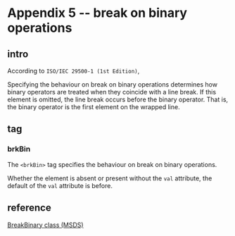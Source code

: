 # Appendix 5 -- break on binary operations
## intro
According to `ISO/IEC 29500-1 (1st Edition)`,

Specifying the behaviour on break on binary operations determines how binary operators are treated when they coincide with a line break. If this element is omitted, the line break occurs before the binary operator. That is, the binary operator is the first element on the wrapped line.

## tag
### brkBin
The `<brkBin>` tag specifies the behaviour on break on binary operations.

Whether the element is absent or present without the `val` attribute, the default of the `val` attribute is before.

## reference
[BreakBinary class (MSDS)](https://learn.microsoft.com/en-us/dotnet/api/documentformat.openxml.math.breakbinary?view=openxml-3.0.1)
